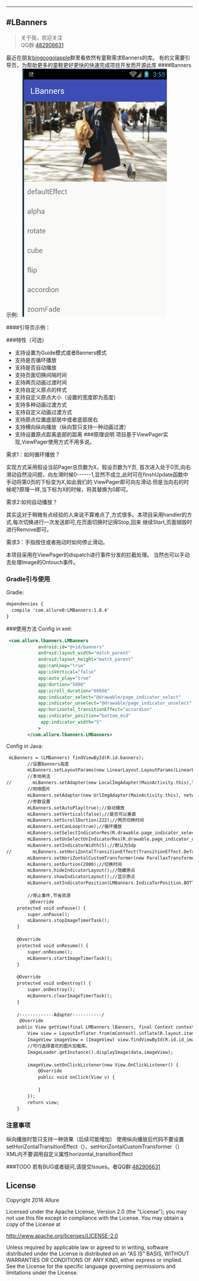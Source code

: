 
---
#LBanners
-------------

> 关于我，欢迎关注  
      QQ群:[482906631]()


最近在朋友[bingoogolapple](https://github.com/bingoogolapple)群里看依然有童鞋需求Banners的库。
有的又需要引导页，为帮助更多的童鞋更好更快的快速完成项目开发而开源此库
####Banners示例:  
![image](https://github.com/Allure0/LMBanners/blob/master/app/LMBanners.gif)

####引导页示例：

###特性（可选）
- 支持设置为Guide模式或者Banners模式
- 支持是否循环播放
- 支持是否自动播放
- 支持页面切换间隔时间
- 支持两页动画过渡时间
- 支持自定义原点的样式
- 支持自定义原点大小（设置的宽度即为高度）
- 支持多种动画过渡方式
- 支持自定义动画过渡方式
- 支持原点位置底部居中或者底部居右
- 支持横向纵向播放（纵向暂只支持一种动画过渡）
- 支持设置原点距离底部的距离
###原理说明
项目基于ViewPager实现,ViewPager使用方式不用多说。

需求1：如何循环播放？

实现方式采用假设当前Pager总页数为X，假设页数为Y页,
首次进入处于0页,向右滑动自然没问题，向左滑时候0------1,显然不成立,此时可在finshUpdate函数中手动将第0页的下标变为X,如此我们的
ViewPager即可向左滑动.但是当向右的时候呢?原理一样,当下标为X的时候，将其替换为0即可。

需求2:如何自动播放？

其实这对于稍微有点经验的人来说不算难点了,方式很多。本项目采用handler的方式,每次切换进行一次发送即可,在页面切换时记得Stop,回来
继续Start,页面销毁时进行Remove即可。

需求3：手指按住或者拖动时如何停止滑动。

本项目采用在ViewPager的dispatch进行事件分发的拦截处理。 当然也可以手动去处理Image的Ontouch事件。


### Gradle引与使用
Gradle:  
``` xml
dependencies {
  compile 'com.allure0:LMBanners:1.0.4'
}
```

###使用方法
Config in xml:
``` xml
 <com.allure.lbanners.LMBanners
            android:id="@+id/banners"
            android:layout_width="match_parent"
            android:layout_height="match_parent"
            app:canLoop="true"
            app:isVertical="false"
            app:auto_play="true"
            app:durtion="5000"
            app:scroll_duration="66666"
            app:indicator_select="@drawable/page_indicator_select"
            app:indicator_unselect="@drawable/page_indicator_unselect"
            app:horizontal_transitionEffect="accordion"
            app:indicator_position="bottom_mid"
             app:indicator_width="5"
            >
        </com.allure.lbanners.LMBanners>
```
Config in Java:  
``` xml
 mLBanners = (LMBanners) findViewById(R.id.banners);
        //设置Banners高度
        mLBanners.setLayoutParams(new LinearLayout.LayoutParams(LinearLayout.LayoutParams.MATCH_PARENT, ScreenUtils.dip2px(this, 200)));
        //本地用法
//        mLBanners.setAdapter(new LocalImgAdapter(MainActivity.this),localImages);
        //网络图片
        mLBanners.setAdapter(new UrlImgAdapter(MainActivity.this), networkImages);
        //参数设置
        mLBanners.setAutoPlay(true);//自动播放
        mLBanners.setVertical(false);//是否可以垂直
        mLBanners.setScrollDurtion(222);//两页切换时间
        mLBanners.setCanLoop(true);//循环播放
        mLBanners.setSelectIndicatorRes(R.drawable.page_indicator_select);//选中的原点
        mLBanners.setUnSelectUnIndicatorRes(R.drawable.page_indicator_unselect);//未选中的原点
        mLBanners.setIndicatorWidth(5);//默认为5dp
//        mLBanners.setHoriZontalTransitionEffect(TransitionEffect.Default);//选中喜欢的样式
        mLBanners.setHoriZontalCustomTransformer(new ParallaxTransformer(R.id.id_image));//自定义样式
        mLBanners.setDurtion(2000);//切换时间
        mLBanners.hideIndicatorLayout();//隐藏原点
        mLBanners.showIndicatorLayout();//显示原点
        mLBanners.setIndicatorPosition(LMBanners.IndicaTorPosition.BOTTOM_MID);//设置原点显示位置
        
        //停止事件,节省资源
         @Override
    protected void onPause() {
        super.onPause();
        mLBanners.stopImageTimerTask();
    }

    @Override
    protected void onResume() {
        super.onResume();
        mLBanners.startImageTimerTask();
    }

    @Override
    protected void onDestroy() {
        super.onDestroy();
        mLBanners.clearImageTimerTask();
    }
    
    /-------------Adapter-----------/
     @Override
    public View getView(final LMBanners lBanners, final Context context, int position, String data) {
        View view = LayoutInflater.from(mContext).inflate(R.layout.item, null);
        ImageView imageView = (ImageView) view.findViewById(R.id.id_image);
        //可行选择喜欢的图片加载库。
        ImageLoader.getInstance().displayImage(data,imageView);

        imageView.setOnClickListener(new View.OnClickListener() {
            @Override
            public void onClick(View v) {

            }
        });
        return view;
    }
```


### 注意事项
纵向播放时暂只支持一种效果（后续可能增加）
使用纵向播放后代码不要设置setHoriZontalTransitionEffect（）、setHoriZontalCustomTransformer（）
XML内不要调用自定义属性horizontal_transitionEffect


###TODO
若有BUG或者疑问,请提交Issues。者QQ群:[482906631]()

## License
Copyright 2016 Allure

Licensed under the Apache License, Version 2.0 (the "License");
you may not use this file except in compliance with the License.
You may obtain a copy of the License at

   http://www.apache.org/licenses/LICENSE-2.0

Unless required by applicable law or agreed to in writing, software
distributed under the License is distributed on an "AS IS" BASIS,
WITHOUT WARRANTIES OR CONDITIONS OF ANY KIND, either express or implied.
See the License for the specific language governing permissions and
limitations under the License.
